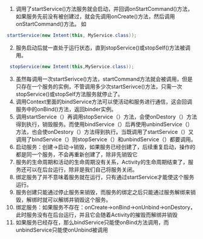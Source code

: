 1. 调用了startService()方法服务就会启动，并回调onStartCommand()方法，如果服务先前没有被创建过，就会先调用onCreate()方法，然后调用onStartCommand()方法。
如
```java
startService(new Intent(this, MyService.class));
```
2. 服务启动后就一直处于运行状态，直到stopService()或stopSelf()方法被调用。
```java
 stopService(new Intent(this,MyService.class));
```
3. 虽然每调用一次startSerivce()方法，startCommand方法就会被调用，但是只存在一个服务的实例，不管调用多少次startSerivce()方法，只需一次stopService()或stopSelf方法服务就停止了。
4. 调用Context里面的bindService方法可以使活动和服务进行通信，这会回调服务中的onBind()方法，返回binder实例。
5. 调用startService（）再调用stopService（）方法，会使onDestory（）方法得到执行，销毁服务。而使用bindService（）后再使用unbindService（）方法，也会使onDestory（）方法得到执行。当既调用了startService（）又调用了bindService（）则stopService（）和unbindService（）都要调用。
6. 启动服务：创建->启动->销毁，如果服务已经创建了，后续重复启动，操作的都是同一个服务，不会再重新创建了，除非先销毁它
7. 服务的生命周期和活动的生命周期没有关系，Activity的生命周期结束了，服务还可以在后台运行，除非是我们自己将服务关闭。
8. 绑定服务了并不意味着服务就在运行，只有通过startService才能使这个服务运行。
9. 服务创建只能通过停止服务来销毁，而服务的绑定之后只能通过服务解绑来销毁，解绑时就可以解绑并销毁这个服务。
10. 绑定服务：如果服务不存在：onCreate->onBind->onUnbind->onDestory，此时服务没有在后台运行，并且它会随着Activity的摧毁而解绑并销毁
11. 如果服务已经存在，那么bindService只能使onBind方法调用，而unbindService只能使onUnbind被调用
